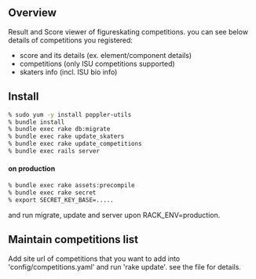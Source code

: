 ## Overview
Result and Score viewer of figureskating competitions. you can see below details of competitions you registered:

- score and its details (ex. element/component details)
- competitions (only ISU competitions supported)
- skaters info (incl. ISU bio info)


## Install

```sh
% sudo yum -y install poppler-utils
% bundle install
% bundle exec rake db:migrate
% bundle exec rake update_skaters
% bundle exec rake update_competitions
% bundle exec rails server
```

#### on production

```sh
% bundle exec rake assets:precompile
% bundle exec rake secret
% export SECRET_KEY_BASE=.....
```

and run migrate, update and server upon RACK_ENV=production.

## Maintain competitions list

Add site url of competitions that you want to add into 'config/competitions.yaml' and run 'rake update'. see the file for details.
